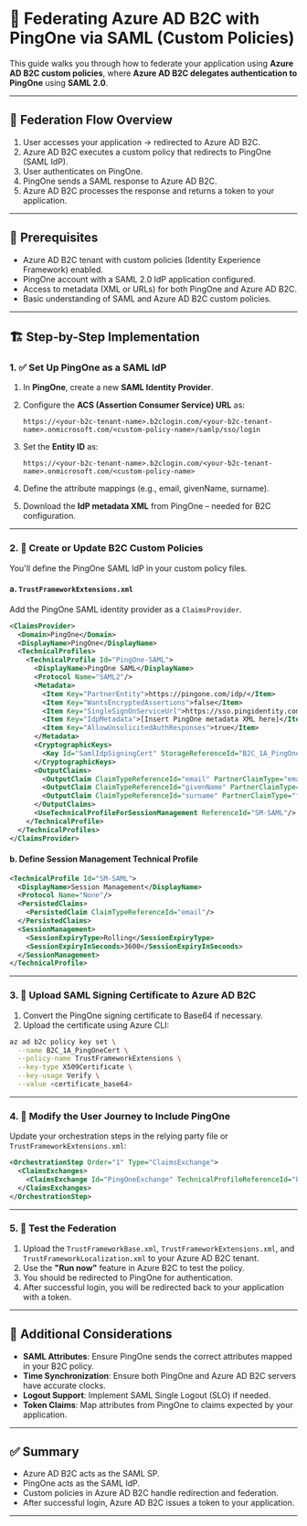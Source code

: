 # 🔐 Federating Azure AD B2C with PingOne via SAML (Custom Policies)

This guide walks you through how to federate your application using **Azure AD B2C custom policies**, where **Azure AD B2C delegates authentication to PingOne** using **SAML 2.0**.

---

## 🔁 Federation Flow Overview

1. User accesses your application → redirected to Azure AD B2C.
2. Azure AD B2C executes a custom policy that redirects to PingOne (SAML IdP).
3. User authenticates on PingOne.
4. PingOne sends a SAML response to Azure AD B2C.
5. Azure AD B2C processes the response and returns a token to your application.

---

## 🧰 Prerequisites

- Azure AD B2C tenant with custom policies (Identity Experience Framework) enabled.
- PingOne account with a SAML 2.0 IdP application configured.
- Access to metadata (XML or URLs) for both PingOne and Azure AD B2C.
- Basic understanding of SAML and Azure AD B2C custom policies.

---

## 🏗️ Step-by-Step Implementation

### 1. ✅ Set Up PingOne as a SAML IdP

1. In **PingOne**, create a new **SAML Identity Provider**.
2. Configure the **ACS (Assertion Consumer Service) URL** as:

   ```
   https://<your-b2c-tenant-name>.b2clogin.com/<your-b2c-tenant-name>.onmicrosoft.com/<custom-policy-name>/samlp/sso/login
   ```

3. Set the **Entity ID** as:

   ```
   https://<your-b2c-tenant-name>.b2clogin.com/<your-b2c-tenant-name>.onmicrosoft.com/<custom-policy-name>
   ```

4. Define the attribute mappings (e.g., email, givenName, surname).
5. Download the **IdP metadata XML** from PingOne – needed for B2C configuration.

---

### 2. 🧾 Create or Update B2C Custom Policies

You'll define the PingOne SAML IdP in your custom policy files.

#### a. `TrustFrameworkExtensions.xml`

Add the PingOne SAML identity provider as a `ClaimsProvider`.

```xml
<ClaimsProvider>
  <Domain>PingOne</Domain>
  <DisplayName>PingOne</DisplayName>
  <TechnicalProfiles>
    <TechnicalProfile Id="PingOne-SAML">
      <DisplayName>PingOne SAML</DisplayName>
      <Protocol Name="SAML2"/>
      <Metadata>
        <Item Key="PartnerEntity">https://pingone.com/idp/</Item>
        <Item Key="WantsEncryptedAssertions">false</Item>
        <Item Key="SingleSignOnServiceUrl">https://sso.pingidentity.com/sso/idp/SSO.saml2</Item>
        <Item Key="IdpMetadata">[Insert PingOne metadata XML here]</Item>
        <Item Key="AllowUnsolicitedAuthResponses">true</Item>
      </Metadata>
      <CryptographicKeys>
        <Key Id="SamlIdpSigningCert" StorageReferenceId="B2C_1A_PingOneCert"/>
      </CryptographicKeys>
      <OutputClaims>
        <OutputClaim ClaimTypeReferenceId="email" PartnerClaimType="email"/>
        <OutputClaim ClaimTypeReferenceId="givenName" PartnerClaimType="given_name"/>
        <OutputClaim ClaimTypeReferenceId="surname" PartnerClaimType="family_name"/>
      </OutputClaims>
      <UseTechnicalProfileForSessionManagement ReferenceId="SM-SAML"/>
    </TechnicalProfile>
  </TechnicalProfiles>
</ClaimsProvider>
```

#### b. Define Session Management Technical Profile

```xml
<TechnicalProfile Id="SM-SAML">
  <DisplayName>Session Management</DisplayName>
  <Protocol Name="None"/>
  <PersistedClaims>
    <PersistedClaim ClaimTypeReferenceId="email"/>
  </PersistedClaims>
  <SessionManagement>
    <SessionExpiryType>Rolling</SessionExpiryType>
    <SessionExpiryInSeconds>3600</SessionExpiryInSeconds>
  </SessionManagement>
</TechnicalProfile>
```

---

### 3. 🔐 Upload SAML Signing Certificate to Azure AD B2C

1. Convert the PingOne signing certificate to Base64 if necessary.
2. Upload the certificate using Azure CLI:

```sh
az ad b2c policy key set \
  --name B2C_1A_PingOneCert \
  --policy-name TrustFrameworkExtensions \
  --key-type X509Certificate \
  --key-usage Verify \
  --value <certificate_base64>
```

---

### 4. 🔄 Modify the User Journey to Include PingOne

Update your orchestration steps in the relying party file or `TrustFrameworkExtensions.xml`:

```xml
<OrchestrationStep Order="1" Type="ClaimsExchange">
  <ClaimsExchanges>
    <ClaimsExchange Id="PingOneExchange" TechnicalProfileReferenceId="PingOne-SAML"/>
  </ClaimsExchanges>
</OrchestrationStep>
```

---

### 5. 🧪 Test the Federation

1. Upload the `TrustFrameworkBase.xml`, `TrustFrameworkExtensions.xml`, and `TrustFrameworkLocalization.xml` to your Azure AD B2C tenant.
2. Use the **"Run now"** feature in Azure B2C to test the policy.
3. You should be redirected to PingOne for authentication.
4. After successful login, you will be redirected back to your application with a token.

---

## 🧠 Additional Considerations

- **SAML Attributes**: Ensure PingOne sends the correct attributes mapped in your B2C policy.
- **Time Synchronization**: Ensure both PingOne and Azure AD B2C servers have accurate clocks.
- **Logout Support**: Implement SAML Single Logout (SLO) if needed.
- **Token Claims**: Map attributes from PingOne to claims expected by your application.

---

## ✅ Summary

- Azure AD B2C acts as the SAML SP.
- PingOne acts as the SAML IdP.
- Custom policies in Azure AD B2C handle redirection and federation.
- After successful login, Azure AD B2C issues a token to your application.

---